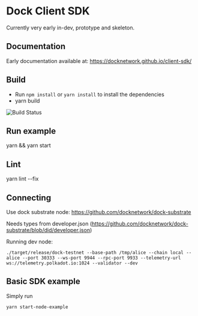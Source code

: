 # Dock Client SDK

Currently very early in-dev, prototype and skeleton.

## Documentation

Early documentation available at: https://docknetwork.github.io/client-sdk/

## Build
- Run `npm install` or `yarn install` to install the dependencies
- yarn build

![Build Status](https://github.com/docknetwork/client-sdk/workflows/CI/badge.svg "Build Status")

## Run example
yarn && yarn start

## Lint
yarn lint --fix

## Connecting

Use dock substrate node: https://github.com/docknetwork/dock-substrate

Needs types from developer.json (https://github.com/docknetwork/dock-substrate/blob/did/developer.json)

Running dev node:
```
./target/release/dock-testnet --base-path /tmp/alice --chain local --alice --port 30333 --ws-port 9944 --rpc-port 9933 --telemetry-url ws://telemetry.polkadot.io:1024 --validator --dev
```

## Basic SDK example

Simply run
```
yarn start-node-example
```
